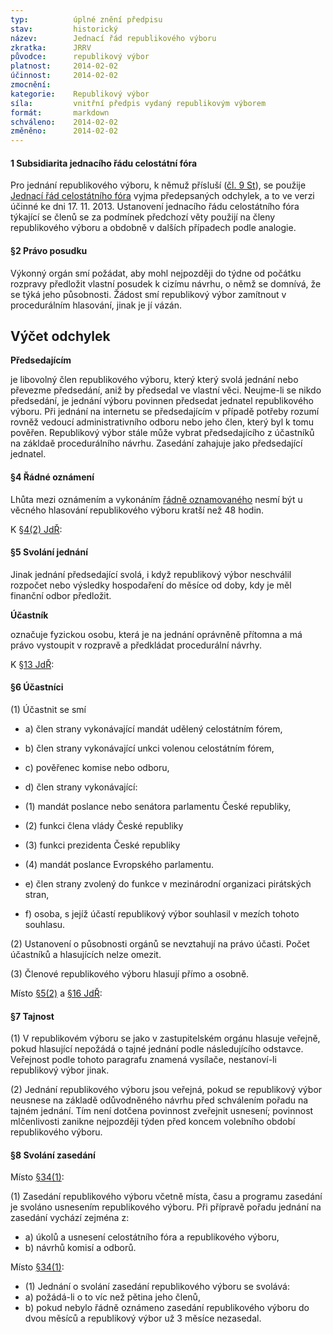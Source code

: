 ```yaml
---
typ:          úplné znění předpisu
stav:         historický
název:        Jednací řád republikového výboru
zkratka:      JRRV
původce:      republikový výbor
platnost:     2014-02-02
účinnost:     2014-02-02
zmocnění:     
kategorie:    Republikový výbor
síla:         vnitřní předpis vydaný republikovým výborem
formát:       markdown
schváleno:    2014-02-02
změněno:      2014-02-02
---
```


#### 1 Subsidiarita jednacího řádu celostátní fóra

Pro jednání republikového výboru, k němuž přísluší ([čl. 9 St](http://www.pirati.cz/rules/st#cl_9_republikovy_vybor)), se použije [Jednací řád celostátního fóra](http://sbirka.pirati.cz/predpisy/jdr/2013-11-17.html) vyjma předepsaných odchylek, a to ve verzi účinné ke dni 17. 11. 2013. Ustanovení jednacího řádu celostátního fóra týkající se členů se za podmínek předchozí věty použijí na členy republikového výboru a obdobně v dalších případech podle analogie.

#### §2 Právo posudku

Výkonný orgán smí požádat, aby mohl nejpozději do týdne od počátku rozpravy předložit vlastní posudek k cizímu návrhu, o němž se domnívá, že se týká jeho působnosti. Žádost smí republikový výbor zamítnout v procedurálním hlasování, jinak je jí vázán.

## Výčet odchylek

**Předsedajícím**

je libovolný člen republikového výboru, který který svolá jednání nebo převezme předsedání, aniž by předsedal ve vlastní věci. Neujme-li se nikdo předsedání, je jednání výboru povinnen předsedat jednatel republikového výboru. Při jednání na internetu se předsedajícím v případě potřeby rozumí rovněž vedoucí administrativního odboru nebo jeho člen, který byl k tomu pověřen. Republikový výbor stále může vybrat předsedajícího z účastníků na zákldaě procedurálního návrhu. Zasedání zahajuje jako předsedající jednatel.

#### §4 Řádné oznámení

Lhůta mezi oznámením a vykonáním [řádně oznamovaného](http://www.pirati.cz/rules/jdr#jednaci_a_volebni_rad_celostatniho_fora) nesmí být u věcného hlasování republikového výboru kratší než 48 hodin.

K [§4(2) JdŘ](http://www.pirati.cz/rules/jdr#svolani_jednani):

#### §5 Svolání jednání

Jinak jednání předsedající svolá, i když republikový výbor neschválil rozpočet nebo výsledky hospodaření do měsíce od doby, kdy je měl finanční odbor předložit.

**Účastník**

označuje fyzickou osobu, která je na jednání oprávněně přítomna a má právo vystoupit v rozpravě a předkládat procedurální návrhy.

K [§13 JdŘ](http://www.pirati.cz/rules/jdr#hlasovaci_pravo):

#### §6 Účastníci

(1) Účastnit se smí

* a) člen strany vykonávající mandát udělený celostátním fórem,

* b) člen strany vykonávající unkci volenou celostátním fórem,

* c) pověřenec komise nebo odboru,

* d) člen strany vykonávající:

 * (1) mandát poslance nebo senátora parlamentu České republiky,
 * (2) funkci člena vlády České republiky
 * (3) funkci prezidenta České republiky
 * (4) mandát poslance Evropského parlamentu.

* e) člen strany zvolený do funkce v mezinárodní organizaci pirátských stran, 

* f) osoba, s jejíž účastí republikový výbor souhlasil v mezích tohoto souhlasu.

(2) Ustanovení o působnosti orgánů se nevztahují na právo účasti. Počet účastníků a hlasujících nelze omezit.

(3) Členové republikového výboru hlasují přímo a osobně.

Místo [§5(2)](http://www.pirati.cz/rules/jdr#zahajeni_a_ukonceni_jednani) a [§16 JdŘ](http://www.pirati.cz/rules/jdr#tajnost_hlasovani):

#### §7 Tajnost

(1) V republikovém výboru se jako v zastupitelském orgánu hlasuje veřejně, pokud hlasující nepožádá o tajné jednání podle následujícího odstavce. Veřejnost podle tohoto paragrafu znamená vysílače, nestanoví-li republikový výbor jinak.

(2) Jednání republikového výboru jsou veřejná, pokud se republikový výbor neusnese na základě odůvodněného návrhu před schválením pořadu na tajném jednání. Tím není dotčena povinnost zveřejnit usnesení; povinnost mlčenlivosti zanikne nejpozději týden před koncem volebního období republikového výboru.

#### §8 Svolání zasedání

Místo [§34(1)](http://www.pirati.cz/rules/jdr#svolani_zasedani):

(1) Zasedání republikového výboru včetně místa, času a programu zasedání je svoláno usnesením republikového výboru. Při přípravě pořadu jednání na zasedání vychází zejména z:

* a) úkolů a usnesení celostátního fóra a republikového výboru,
* b) návrhů komisí a odborů. 

Místo [§34(1)](http://www.pirati.cz/rules/jdr#svolani_zasedani):

* (1) Jednání o svolání zasedání republikového výboru se svolává:
* a) požádá-li o to víc než pětina jeho členů,
* b) pokud nebylo řádně oznámeno zasedání republikového výboru do dvou měsíců a republikový výbor už 3 měsíce nezasedal. 
